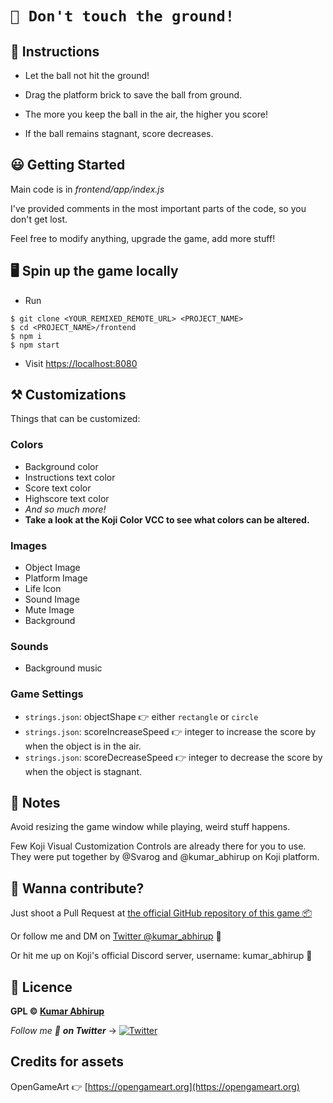 # `🍏 Don't touch the ground!`

## 🤠 Instructions

- Let the ball not hit the ground!
- Drag the platform brick to save the ball from ground.
- The more you keep the ball in the air, the higher you score!

- If the ball remains stagnant, score decreases.

## 😃 Getting Started

Main code is in *frontend/app/index.js*

I've provided comments in the most important parts of the code, so you don't get lost. 

Feel free to modify anything, upgrade the game, add more stuff!

## 🖥️ Spin up the game locally

- Run
```
$ git clone <YOUR_REMIXED_REMOTE_URL> <PROJECT_NAME>
$ cd <PROJECT_NAME>/frontend
$ npm i
$ npm start
```
- Visit [https://localhost:8080](https://localhost:8080)

## ⚒️ Customizations

Things that can be customized:

### Colors

- Background color
- Instructions text color
- Score text color
- Highscore text color
- *And so much more!*
- **Take a look at the Koji Color VCC to see what colors can be altered.**


### Images

- Object Image
- Platform Image
- Life Icon
- Sound Image
- Mute Image
- Background


### Sounds

- Background music

### Game Settings

- `strings.json`: objectShape 👉 either `rectangle` or `circle`
- `strings.json`: scoreIncreaseSpeed 👉 integer to increase the score by when the object is in the air.
- `strings.json`: scoreDecreaseSpeed 👉 integer to decrease the score by when the object is stagnant.

## 📖 Notes

Avoid resizing the game window while playing, weird stuff happens.

Few Koji Visual Customization Controls are already there for you to use. They were put together by @Svarog and @kumar_abhirup on Koji platform.

## 🤙 Wanna contribute?

Just shoot a Pull Request at [the official GitHub repository of this game 📦](https://github.com/KumarAbhirup/dont_touch_the_ground)

Or follow me and DM on [Twitter @kumar_abhirup](https://twitter.com/kumar_abhirup) 🙌

Or hit me up on Koji's official Discord server, username: kumar_abhirup 🌱

## 📝 Licence

**GPL © [Kumar Abhirup](https://kumar.now.sh)**

_Follow me 👋 **on Twitter**_ →   [![Twitter](https://img.shields.io/twitter/follow/kumar_abhirup.svg?style=social&label=@kumar_abhirup)](https://twitter.com/kumar_abhirup/)

## Credits for assets

OpenGameArt 👉 [https://opengameart.org](https://opengameart.org)
